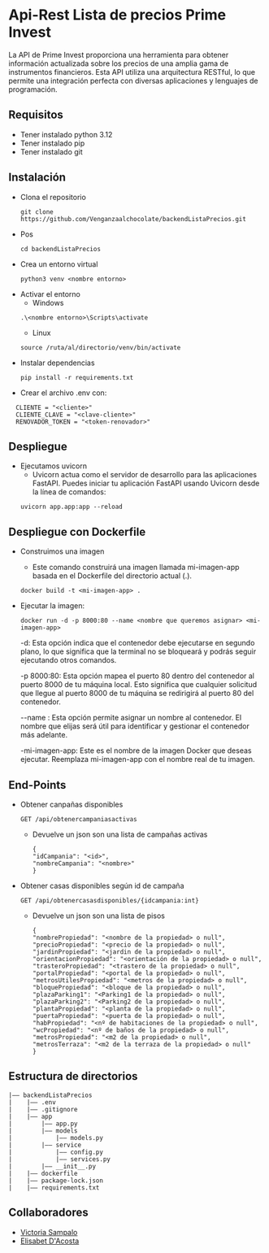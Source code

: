 Api-Rest Lista de precios Prime Invest
===
La API de Prime Invest proporciona una herramienta para obtener información actualizada sobre los precios de una amplia gama de instrumentos financieros. Esta API utiliza una arquitectura RESTful, lo que permite una integración perfecta con diversas aplicaciones y lenguajes de programación.

## Requisitos
- Tener instalado python 3.12
- Tener instalado pip
- Tener instalado git

## Instalación
- Clona el repositorio
  ```
  git clone https://github.com/Venganzaalchocolate/backendListaPrecios.git
  ```
- Pos
  ```
  cd backendListaPrecios
  ```
- Crea un entorno virtual
  ```
  python3 venv <nombre entorno>
  ```
- Activar el entorno
  - Windows
  ```
  .\<nombre entorno>\Scripts\activate
  ```
  - Linux
  ```
  source /ruta/al/directorio/venv/bin/activate
  ```
- Instalar dependencias
  ```
  pip install -r requirements.txt
  ```
- Crear el archivo .env con:
```
  CLIENTE = "<cliente>"
  CLIENTE_CLAVE = "<clave-cliente>"
  RENOVADOR_TOKEN = "<token-renovador>"
```

## Despliegue
- Ejecutamos uvicorn 
    -  Uvicorn actua como el servidor de desarrollo para las aplicaciones FastAPI. Puedes iniciar tu aplicación FastAPI usando Uvicorn desde la línea de comandos:
  ```
  uvicorn app.app:app --reload  
  ```

## Despliegue con Dockerfile
- Construimos una imagen  
  - Este comando construirá una imagen llamada mi-imagen-app basada en el Dockerfile del directorio actual (.).
  ```
  docker build -t <mi-imagen-app> . 
  ```
- Ejecutar la imagen: 
  ```
  docker run -d -p 8000:80 --name <nombre que queremos asignar> <mi-imagen-app>
  ```
  -d: Esta opción indica que el contenedor debe ejecutarse en segundo plano, lo que significa que la terminal no se bloqueará y podrás seguir ejecutando otros comandos.

  -p 8000:80: Esta opción mapea el puerto 80 dentro del contenedor al puerto 8000 de tu máquina local. Esto significa que cualquier solicitud que llegue al puerto 8000 de tu máquina se redirigirá al puerto 80 del contenedor.

  --name <nombre que queremos asignar>: Esta opción permite asignar un nombre al contenedor. El nombre que elijas será útil para identificar y gestionar el contenedor más adelante.
  
  -mi-imagen-app: Este es el nombre de la imagen Docker que deseas ejecutar. Reemplaza mi-imagen-app con el nombre real de tu imagen.


## End-Points
- Obtener canpañas disponibles
  ```
  GET /api/obtenercampaniasactivas
  ```
  - Devuelve un json son una lista de campañas activas
    ```
    {
    "idCampania": "<id>",
    "nombreCampania": "<nombre>"
    }
    ```
- Obtener casas disponibles según id de campaña 
  ```
  GET /api/obtenercasasdisponibles/{idcampania:int}
  ```
  - Devuelve un json son una lista de pisos
    ```
    {
    "nombrePropiedad": "<nombre de la propiedad> o null",
    "precioPropiedad": "<precio de la propiedad> o null",
    "jardinPropiedad": "<jardin de la propiedad> o null",
    "orientacionPropiedad": "<orientación de la propiedad> o null",
    "trasteroPropiedad": "<trastero de la propiedad> o null",
    "portalPropiedad": "<portal de la propiedad> o null",
    "metrosUtilesPropiedad": "<metros de la propiedad> o null",
    "bloquePropiedad": "<bloque de la propiedad> o null",
    "plazaParking1": "<Parking1 de la propiedad> o null",
    "plazaParking2": "<Parking2 de la propiedad> o null",
    "plantaPropiedad": "<planta de la propiedad> o null",
    "puertaPropiedad": "<puerta de la propiedad> o null",
    "habPropiedad": "<nº de habitaciones de la propiedad> o null",
    "wcPropiedad": "<nº de baños de la propiedad> o null",
    "metrosPropiedad": "<m2 de la propiedad> o null",
    "metrosTerraza": "<m2 de la terraza de la propiedad> o null"
    }
    ```

## Estructura de directorios
```
|—— backendListaPrecios
|    |—— .env
|    |—— .gitignore
|    |—— app
|        |—— app.py
|        |—— models
|            |—— models.py
|        |—— service
|            |—— config.py
|            |—— services.py
|        |—— __init__.py
|    |—— dockerfile
|    |—— package-lock.json
|    |—— requirements.txt

```


## Collaboradores
- [Victoria Sampalo](https://github.com/Victoria-Sampalo)
- [Elisabet D'Acosta ](https://github.com/Venganzaalchocolate/)
  

